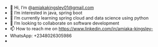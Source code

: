 - 👋 Hi, I’m @amiakakingsley01@gmail.com
- 👀 I’m interested in java, spring boot
- 🌱 I’m currently learning spring cloud and data science using python
- 💞️ I’m looking to collaborate on software development
- 📫 How to reach me on https://www.linkedin.com/in/amiaka-kingsley-
- WhatsApp: +2348026305986
- 



